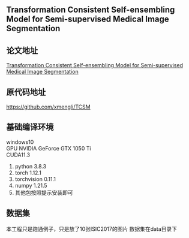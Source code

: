 ## Transformation Consistent Self-ensembling Model for Semi-supervised Medical Image Segmentation

## 论文地址
[Transformation Consistent Self-ensembling Model for Semi-supervised Medical Image Segmentation](https://arxiv.org/pdf/1903.00348.pdf)


## 原代码地址
https://github.com/xmengli/TCSM

## 基础编译环境
windows10  
GPU NVIDIA GeForce GTX 1050 Ti  
CUDA11.3 
1. python         3.8.3
2. torch          1.12.1
3. torchvision    0.11.1
4. numpy          1.21.5
5. 其他包按照提示安装即可

## 数据集
本工程只是跑通例子，只是放了10张ISIC2017的图片
数据集在data目录下


